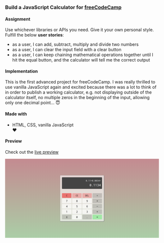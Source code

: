 ### Build a JavaScript Calculator for [freeCodeCamp](https://www.freecodecamp.org/challenges/build-a-javascript-calculator)

#### Assignment
Use whichever libraries or APIs you need. Give it your own personal style.  
Fulfill the below **user stories**:
- as a user, I can add, subtract, multiply and divide two numbers  
- as a user, I can clear the input field with a clear button  
- as a user, I can keep chaining mathematical operations together until I hit the equal button, and the calculator will tell me the correct output

#### Implementation
This is the first advanced project for freeCodeCamp. I was really thrilled to use vanilla JavaScript again and excited because there was a lot to think of in order to publish a working calculator, e.g. not displaying outside of the calculator itself, no multiple zeros in the beginning of the input, allowing only one decimal point... :innocent:

#### Made with
- HTML, CSS, vanilla JavaScript  
♥

#### Preview

Check out the [live preview](https://miffili.github.io/freeCodeCamp/FED-JScalculator/)

![Screenshot of the JavaScript Calculator for freeCodeCamp](https://raw.githubusercontent.com/Miffili/freeCodeCamp/94813beaca0986ac92882c9b7d4cfc9ed40141f4/FED-JScalculator/preview/Pure%20JavaScript%20Calculator.png "Screenshot of the JavaScript Calculator for freeCodeCamp")

